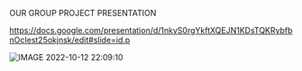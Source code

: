 OUR GROUP PROJECT PRESENTATION

https://docs.google.com/presentation/d/1nkvS0rgYkftXQEJN1KDsTQKRybfbnOcIest25okjnsk/edit#slide=id.p

![IMAGE 2022-10-12 22:09:10](https://user-images.githubusercontent.com/98669739/195393866-8b0719f9-a71a-40ad-bb61-a321622f4b74.jpg)
